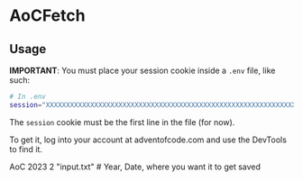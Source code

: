 # AoCFetch

## Usage
**IMPORTANT**: You must place your session cookie inside a `.env` file, like such:
```sh
# In .env
session="XXXXXXXXXXXXXXXXXXXXXXXXXXXXXXXXXXXXXXXXXXXXXXXXXXXXXXXXXXXXXXXXXXXXXXXXXXXXXXXXXXXXXXXXXXXXXXXXXXXXXXXXXXXXXXXXXXXXXXXXXXXXXXXX"
```
The `session` cookie must be the first line in the file (for now).

To get it, log into your account at adventofcode.com and use the DevTools to find it.

AoC 2023 2 "input.txt" # Year, Date, where you want it to get saved
```
